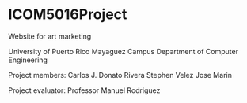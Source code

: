 # ICOM5016Project
Website for art marketing

University of Puerto Rico
Mayaguez Campus
Department of Computer Engineering

Project members:
Carlos J. Donato Rivera
Stephen Velez
Jose Marin

Project evaluator:
Professor Manuel Rodriguez
